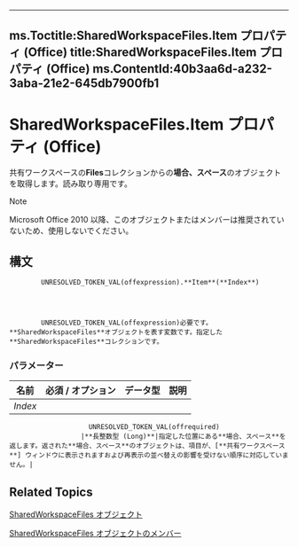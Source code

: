 

---
ms.Toctitle:SharedWorkspaceFiles.Item プロパティ (Office)
title:SharedWorkspaceFiles.Item プロパティ (Office)
ms.ContentId:40b3aa6d-a232-3aba-21e2-645db7900fb1
---
# SharedWorkspaceFiles.Item プロパティ (Office)




共有ワークスペースの**Files**コレクションからの**場合、スペース**のオブジェクトを取得します。読み取り専用です。

>[!NOTE]
>Microsoft Office 2010 以降、このオブジェクトまたはメンバーは推奨されていないため、使用しないでください。





## 構文

            UNRESOLVED_TOKEN_VAL(offexpression).**Item**(**Index**)




            UNRESOLVED_TOKEN_VAL(offexpression)必要です。**SharedWorkspaceFiles**オブジェクトを表す変数です。指定した**SharedWorkspaceFiles**コレクションです。

### パラメーター

|**名前**|**必須 / オプション**|**データ型**|**説明**|
|---|---|---|---|
|*Index*|
                        UNRESOLVED_TOKEN_VAL(offrequired)
                      |**長整数型 (Long)**|指定した位置にある**場合、スペース**を返します。返された**場合、スペース**のオブジェクトは、項目が、[**共有ワークスペース**] ウィンドウに表示されますおよび再表示の並べ替えの影響を受けない順序に対応していません。|





## Related Topics

[SharedWorkspaceFiles オブジェクト](5e2937f7-f794-dffb-a1ec-69ea9a9e3546.md)

[SharedWorkspaceFiles オブジェクトのメンバー](30e841ce-c8f1-249a-3bc7-6f204be64536.md)




